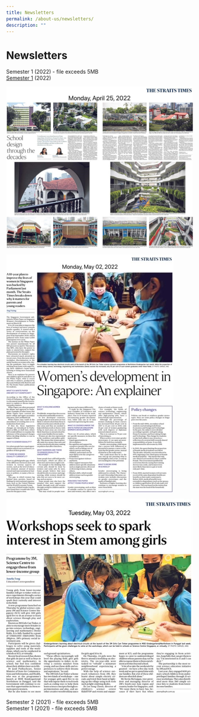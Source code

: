 ```yaml
---
title: Newsletters
permalink: /about-us/newsletters/
description: ""
---
```

# **Newsletters**

Semester 1 (2022) - file exceeds 5MB  
[Semester 1](/files/NorthshorePri_Newsletter_Sem1_2022-C.pdf) (2022)

![](/images/25%20April%202022%20School%20Design.jpg)

![](/images/2%20May%202022%20Women%20in%20STEM.jpg)

![](/images/3%20May%202022%203M%20STEM%20workshop.jpg)

Semester 2 (2021) - file exceeds 5MB   
Semester 1 (2021) - file exceeds 5MB